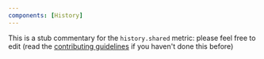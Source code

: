 ```yaml
---
components: [History]
---
```


This is a stub commentary for the `history.shared` metric: please feel free to edit (read the
[contributing guidelines](https://github.com/mozilla/glean-annotations/blob/main/CONTRIBUTING.md)
if you haven't done this before)
